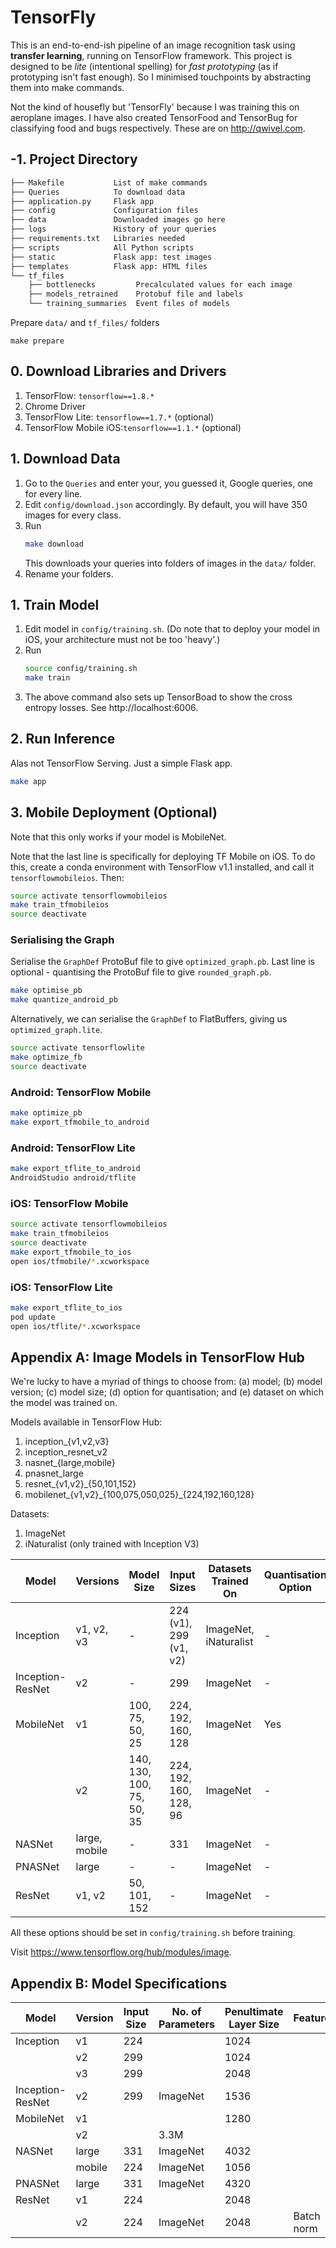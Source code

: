 # TensorFly

This is an end-to-end-ish pipeline of an image recognition task using **transfer learning**, running on TensorFlow framework. This project is designed to be _lite_ (intentional spelling) for _fast prototyping_ (as if prototyping isn't fast enough). So I minimised touchpoints by abstracting them into make commands.

Not the kind of housefly but 'TensorFly' because I was training this on aeroplane images. I have also created TensorFood and TensorBug for classifying food and bugs respectively. These are on http://qwivel.com.

## -1. Project Directory

``` bash
├── Makefile           List of make commands
├── Queries            To download data
├── application.py     Flask app
├── config             Configuration files
├── data               Downloaded images go here
├── logs               History of your queries
├── requirements.txt   Libraries needed
├── scripts            All Python scripts
├── static             Flask app: test images
├── templates          Flask app: HTML files
└── tf_files
    ├── bottlenecks         Precalculated values for each image
    ├── models_retrained    Protobuf file and labels
    └── training_summaries  Event files of models
```

Prepare `data/` and `tf_files/` folders

```
make prepare
```

## 0. Download Libraries and Drivers

1. TensorFlow: `tensorflow==1.8.*`
2. Chrome Driver
3. TensorFlow Lite: `tensorflow==1.7.*` (optional)
4. TensorFlow Mobile iOS:`tensorflow==1.1.*` (optional)

## 1. Download Data

1. Go to the `Queries` and enter your, you guessed it, Google queries, one for every line.
2. Edit `config/download.json` accordingly. By default, you will have 350 images for every class.
3. Run
    ``` bash
    make download
    ```
    This downloads your queries into folders of images in the `data/` folder.
3. Rename your folders.

## 1. Train Model

1. Edit model in `config/training.sh`. (Do note that to deploy your model in iOS, your architecture must not be too 'heavy'.)
2. Run
    ``` bash
    source config/training.sh
    make train
    ```
3. The above command also sets up TensorBoad to show the cross entropy losses. See http://localhost:6006.

## 2. Run Inference

Alas not TensorFlow Serving. Just a simple Flask app.

``` bash
make app
```

## 3. Mobile Deployment (Optional)

Note that this only works if your model is MobileNet.

Note that the last line is specifically for deploying TF Mobile on iOS. To do this, create a conda environment with TensorFlow v1.1 installed, and call it `tensorflowmobileios`. Then:

```bash
source activate tensorflowmobileios
make train_tfmobileios
source deactivate
```

### Serialising the Graph

Serialise the `GraphDef` ProtoBuf file to give `optimized_graph.pb`. Last line is optional - quantising the ProtoBuf file to give `rounded_graph.pb`.

```bash
make optimise_pb
make quantize_android_pb
```

Alternatively, we can serialise the `GraphDef` to FlatBuffers, giving us `optimized_graph.lite`.

```bash
source activate tensorflowlite
make optimize_fb
source deactivate
```

### Android: TensorFlow Mobile

```bash
make optimize_pb
make export_tfmobile_to_android
```

### Android: TensorFlow Lite

```bash
make export_tflite_to_android
AndroidStudio android/tflite
```

### iOS: TensorFlow Mobile

```bash
source activate tensorflowmobileios
make train_tfmobileios
source deactivate
make export_tfmobile_to_ios
open ios/tfmobile/*.xcworkspace
```

### iOS: TensorFlow Lite

```bash
make export_tflite_to_ios
pod update
open ios/tflite/*.xcworkspace
```

## Appendix A: Image Models in TensorFlow Hub

We're lucky to have a myriad of things to choose from: (a) model; (b) model version; (c) model size; (d) option for quantisation; and (e) dataset on which the model was trained on.

Models available in TensorFlow Hub:

1. inception_{v1,v2,v3}
2. inception_resnet_v2
3. nasnet_{large,mobile}
4. pnasnet_large
5. resnet_{v1,v2}_{50,101,152}
6. mobilenet_{v1,v2}\_{100,075,050,025}_{224,192,160,128}

Datasets:

1. ImageNet
2. iNaturalist (only trained with Inception V3)

| Model             | Versions      | Model Size        | Input Sizes           | Datasets Trained On   | Quantisation Option   | Update Version
| ----------------- | ------------- | ----------------- | --------------------- | --------------------- | --------------------- | -------------
| Inception         | v1, v2, v3    | -                 | 224 (v1), 299 (v1, v2)| ImageNet, iNaturalist | -                     | 1
| Inception-ResNet  | v2            | -                 | 299                   | ImageNet              | -                     | 1
| MobileNet         | v1            | 100, 75, 50, 25   | 224, 192, 160, 128    | ImageNet              | Yes                   | 1
|                   | v2            | 140, 130, 100,<br>75, 50, 35   | 224, 192, 160, 128, 96 | ImageNet | -                    | 2
| NASNet            | large, mobile | -                 | 331                   | ImageNet              | -                     | 1
| PNASNet           | large         | -                 | -                     | ImageNet              | -                     | 2
| ResNet            | v1, v2        | 50, 101, 152      | -                     | ImageNet              | -                     | 1

All these options should be set in `config/training.sh` before training.

Visit https://www.tensorflow.org/hub/modules/image.

## Appendix B: Model Specifications

| Model             | Version   | Input Size    | No. of Parameters | Penultimate Layer Size | Feature
| ----------------- | --------- | ------------- | ----------------- | ---------------------- | -
| Inception         | v1        | 224           |                   | 1024
|                   | v2        | 299           |                   | 1024
|                   | v3        | 299           |                   | 2048
| Inception-ResNet  | v2        | 299           | ImageNet          | 1536
| MobileNet         | v1        |               |                   | 1280
|                   | v2        |               | 3.3M              | 
| NASNet            | large     | 331           | ImageNet          | 4032
|                   | mobile    | 224           | ImageNet          | 1056
| PNASNet           | large     | 331           | ImageNet          | 4320
| ResNet            | v1        | 224           |                   | 2048
|                   | v2        | 224           | ImageNet          | 2048 | Batch norm
